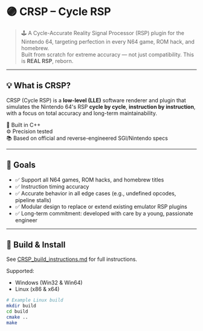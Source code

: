 # 🟣 CRSP – Cycle RSP

> 🕹️ A Cycle-Accurate Reality Signal Processor (RSP) plugin for the Nintendo 64, targeting perfection in every N64 game, ROM hack, and homebrew.  
> Built from scratch for extreme accuracy — not just compatibility. This is **REAL RSP**, reborn.

---

## 💡 What is CRSP?

CRSP (Cycle RSP) is a **low-level (LLE)** software renderer and plugin that simulates the Nintendo 64's RSP **cycle by cycle**, **instruction by instruction**, with a focus on total accuracy and long-term maintainability.

🔧 Built in C++  
⚙️ Precision tested  
📚 Based on official and reverse-engineered SGI/Nintendo specs

---

## 🚀 Goals

- ✅ Support all N64 games, ROM hacks, and homebrew titles
- ✅ Instruction timing accuracy
- ✅ Accurate behavior in all edge cases (e.g., undefined opcodes, pipeline stalls)
- ✅ Modular design to replace or extend existing emulator RSP plugins
- ✅ Long-term commitment: developed with care by a young, passionate engineer

---

## 🔧 Build & Install

See [CRSP_build_instructions.md](CRSP_build_instructions.md) for full instructions.

Supported:
- Windows (Win32 & Win64)
- Linux (x86 & x64)

```bash
# Example Linux build
mkdir build
cd build
cmake ..
make
